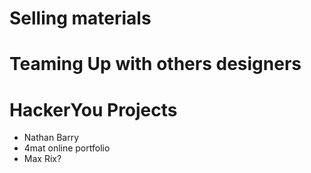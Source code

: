 # Selling materials

# Teaming Up with others designers

# HackerYou Projects
- Nathan Barry
- 4mat online portfolio 
- Max Rix?